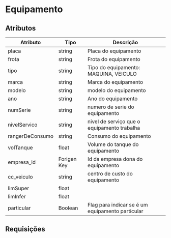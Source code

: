 # Equipamento

## Atributos

| Atributo        | Tipo        | Descrição                                        |
| --------------- | ----------- | ------------------------------------------------ |
| placa           | string      | Placa do equipamento                             |
| frota           | string      | Frota do equipamento                             |
| tipo            | string      | Tipo do equipamento: MAQUINA, VEICULO            |
| marca           | string      | Marca do equipamento                             |
| modelo          | string      | modelo do equipamento                            |
| ano             | string      | Ano do equipamento                               |
| numSerie        | string      | numero de serie do equipamento                   |
| nivelServico    | string      | nivel de serviço que o equipamento trabalha      |
| rangerDeConsumo | string      | Consumo do equipamento                           |
| volTanque       | float       | Volume do tanque do equipamento                  |
| empresa_id      | Forigen Key | Id da empresa dona do equipamento                |
| cc_veiculo      | string      | centro de custo do equipamento                   |
| limSuper        | float       |                                                  |
| limInfer        | float       |                                                  |
| particular      | Boolean     | Flag para indicar se é um equipamento particular |

## Requisições 

